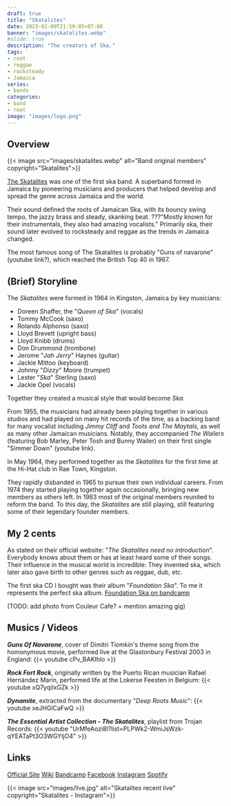 ```yaml
---
draft: true
title: "Skatalites"
date: 2023-02-09T21:59:05+07:00
banner: "images/skatalites.webp"
#slide: true
description: "The creators of Ska."
tags:
- root
- reggae
- rocksteady
- Jamaica
series:
- bands
categories:
- band
- root
image: "images/logo.png"
---
```


## Overview

{{< image src="images/skatalites.webp" alt="Band original members" copyright="Skatalites">}}

[The Skatalites](www.skatalites.com) was one of the first ska band. A superband formed in Jamaica by pioneering musicians and producers that helped develop and spread the genre across Jamaica and the world.

Their sound defined the roots of Jamaican Ska, with its bouncy swing tempo, the jazzy brass and steady, skanking beat.
???"Mostly known for their instrumentals, they also had amazing vocalists."
Primarily ska, their sound later evolved to rocksteady and reggae as the trends in Jamaica changed.

The most famous song of The Skatalites is probably "Guns of navarone" (youtube link?), which reached the British Top 40 in 1967.


## (Brief) Storyline

The <i>Skatalites</i> were formed in 1964 in Kingston, Jamaica by key musicians:
* Doreen Shaffer, the "<i>Queen of Ska</i>" (vocals)
* Tommy McCook (saxo)
* Rolando Alphonso (saxo)
* Lloyd Brevett (upright bass)
* Lloyd Knibb (drums)
* Don Drummond (trombone)
* Jerome "<i>Jah Jerry</i>" Haynes (guitar)
* Jackie Mittoo (keyboard)
* Johnny "<i>Dizzy</i>" Moore (trumpet)
* Lester "<i>Ska</i>" Sterling (saxo)
* Jackie Opel (vocals)

Together they created a musical style that would become <i>Ska</i>.

From 1955, the musicians had already been playing together in various studios and had played on many hit records of the time, as a backing band for many vocalist including <i>Jimmy Cliff</i> and <i>Toots and The Maytals</i>, as well as many other Jamaican musicians.
Notably, they accompanied <i>The Wailers</i> (featuring Bob Marley, Peter Tosh and Bunny Wailer) on their first single "Simmer Down" (youtube link).

In May 1964, they performed together as the <i>Skatalites</i> for the first time at the Hi-Hat club in Rae Town, Kingston.

They rapidly disbanded in 1965 to pursue their own individual careers.
From 1974 they started playing together again occasionally, bringing new members as others left.
In 1983 most of the original members reunited to reform the band.
To this day, the <i>Skatalites</i> are still playing, still featuring some of their legendary founder members.


## My 2 cents

As stated on their official website: "<i>The Skatalites need no introduction</i>".
Everybody knows about them or has at least heard some of their songs.
Their influence in the musical world is incredible: They invented ska, which later also gave birth to other genres such as reggae, dub, etc.

The first ska CD I bought was their album "<i>Foundation Ska</i>". To me it represents the perfect ska album.
[Foundation Ska on bandcamp](https://theskatalites.bandcamp.com/album/foundation-ska)


(TODO: add photo from Couleur Cafe? + mention amazing gig)


## Musics / Videos

<b><i>Guns Of Navarone</i></b>, cover of Dimitri Tiomkin's theme song from the homonymous movie, performed live at the Glastonbury Festival 2003 in England:
{{< youtube cPv_BAKIhlo >}}

<b><i>Rock Fort Rock</i></b>, originally written by the Puerto Rican musician Rafael Hernández Marín, performed life at the Lokerse Feesten in Belgium:
{{< youtube xQ7yqiIxGZk >}}

<b><i>Dynamite</i></b>, extracted from the documentary "<i>Deep Roots Music</i>":
{{< youtube xeJHGlCaFwQ >}}

<b><i>The Essential Artist Collection - The Skatalites</i></b>, playlist from Trojan Records:
{{< youtube "UrMfeAozi8I?list=PLPWk2-WmiJsWzk-qYEATaPt3O3WGYIjO4" >}}


## Links

[Official Site](https://skatalites.com)
[Wiki](https://en.wikipedia.org/wiki/The_Skatalites)
[Bandcamp](https://theskatalites.bandcamp.com/)
[Facebook](https://www.facebook.com/skatalites)
[Instagram](https://www.instagram.com/skatalites)
[Spotify](https://open.spotify.com/artist/4og9jrin5xH5JiFPbeGUPb)

{{< image src="images/live.jpg" alt="Skatalites recent live" copyright="Skatalites - Instagram">}}
